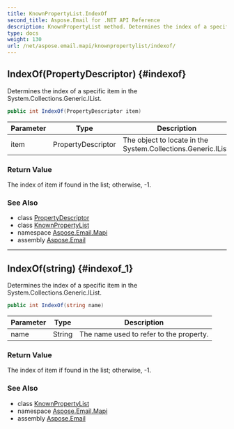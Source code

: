 ```yaml
---
title: KnownPropertyList.IndexOf
second_title: Aspose.Email for .NET API Reference
description: KnownPropertyList method. Determines the index of a specific item in the System.Collections.Generic.IList
type: docs
weight: 130
url: /net/aspose.email.mapi/knownpropertylist/indexof/
---
```

## IndexOf(PropertyDescriptor) {#indexof}

Determines the index of a specific item in the System.Collections.Generic.IList.

```csharp
public int IndexOf(PropertyDescriptor item)
```

| Parameter | Type | Description |
| --- | --- | --- |
| item | PropertyDescriptor | The object to locate in the System.Collections.Generic.IList. |

### Return Value

The index of item if found in the list; otherwise, -1.

### See Also

* class [PropertyDescriptor](../../propertydescriptor/)
* class [KnownPropertyList](../)
* namespace [Aspose.Email.Mapi](../../knownpropertylist/)
* assembly [Aspose.Email](../../../)

---

## IndexOf(string) {#indexof_1}

Determines the index of a specific item in the System.Collections.Generic.IList.

```csharp
public int IndexOf(string name)
```

| Parameter | Type | Description |
| --- | --- | --- |
| name | String | The name used to refer to the property. |

### Return Value

The index of item if found in the list; otherwise, -1.

### See Also

* class [KnownPropertyList](../)
* namespace [Aspose.Email.Mapi](../../knownpropertylist/)
* assembly [Aspose.Email](../../../)


